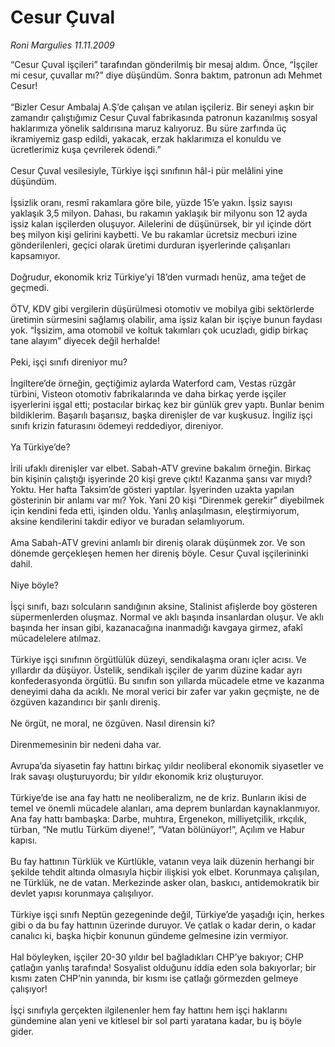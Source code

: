 # Cesur Çuval

*Roni Margulies 11.11.2009*

<div class="yazi">“Cesur Çuval işçileri” tarafından gönderilmiş bir mesaj aldım. Önce, “İşçiler mi cesur, çuvallar mı?” diye düşündüm. Sonra baktım, patronun adı Mehmet Cesur! <br/><br/>“Bizler Cesur Ambalaj A.Ş’de çalışan ve atılan işçileriz. Bir seneyi aşkın bir zamandır çalıştığımız Cesur Çuval fabrikasında patronun kazanılmış sosyal haklarımıza yönelik saldırısına maruz kalıyoruz. Bu süre zarfında üç ikramiyemiz gasp edildi, yakacak, erzak haklarımıza el konuldu ve ücretlerimiz kuşa çevrilerek ödendi.” <br/><br/>Cesur Çuval vesilesiyle, Türkiye işçi sınıfının hâl-i pür melâlini yine düşündüm. <br/><br/>İşsizlik oranı, resmî rakamlara göre bile, yüzde 15’e yakın. İşsiz sayısı yaklaşık 3,5 milyon. Dahası, bu rakamın yaklaşık bir milyonu son 12 ayda işsiz kalan işçilerden oluşuyor. Ailelerini de düşünürsek, bir yıl içinde dört beş milyon kişi gelirini kaybetti. Ve bu rakamlar ücretsiz mecburi izine gönderilenleri, geçici olarak üretimi durduran işyerlerinde çalışanları kapsamıyor. <br/><br/>Doğrudur, ekonomik kriz Türkiye’yi 18’den vurmadı henüz, ama teğet de geçmedi. <br/><br/>ÖTV, KDV gibi vergilerin düşürülmesi otomotiv ve mobilya gibi sektörlerde üretimin sürmesini sağlamış olabilir, ama işsiz kalan bir işçiye bunun faydası yok. “İşsizim, ama otomobil ve koltuk takımları çok ucuzladı, gidip birkaç tane alayım” diyecek değil herhalde! <br/><br/>Peki, işçi sınıfı direniyor mu? <br/><br/>İngiltere’de örneğin, geçtiğimiz aylarda Waterford cam, Vestas rüzgâr türbini, Visteon otomotiv fabrikalarında ve daha birkaç yerde işçiler işyerlerini işgal etti; postacılar birkaç kez bir günlük grev yaptı. Bunlar benim bildiklerim. Başarılı başarısız, başka direnişler de var kuşkusuz. İngiliz işçi sınıfı krizin faturasını ödemeyi reddediyor, direniyor. <br/><br/>Ya Türkiye’de? <br/><br/>İrili ufaklı direnişler var elbet. Sabah-ATV grevine bakalım örneğin. Birkaç bin kişinin çalıştığı işyerinde 20 kişi greve çıktı! Kazanma şansı var mıydı? Yoktu. Her hafta Taksim’de gösteri yaptılar. İşyerinden uzakta yapılan gösterinin bir anlamı var mı? Yok. Yani 20 kişi “Direnmek gerekir” diyebilmek için kendini feda etti, işinden oldu. Yanlış anlaşılmasın, eleştirmiyorum, aksine kendilerini takdir ediyor ve buradan selamlıyorum. <br/><br/>Ama Sabah-ATV grevini anlamlı bir direniş olarak düşünmek zor. Ve son dönemde gerçekleşen hemen her direniş böyle. Cesur Çuval işçilerininki dahil. <br/><br/>Niye böyle? <br/><br/>İşçi sınıfı, bazı solcuların sandığının aksine, Stalinist afişlerde boy gösteren süpermenlerden oluşmaz. Normal ve aklı başında insanlardan oluşur. Ve aklı başında her insan gibi, kazanacağına inanmadığı kavgaya girmez, afakî mücadelelere atılmaz. <br/><br/>Türkiye işçi sınıfının örgütlülük düzeyi, sendikalaşma oranı içler acısı. Ve yıllardır da düşüyor. Üstelik, sendikalı işçiler de yarım düzine kadar ayrı konfederasyonda örgütlü. Bu sınıfın son yıllarda mücadele etme ve kazanma deneyimi daha da acıklı. Ne moral verici bir zafer var yakın geçmişte, ne de özgüven kazandırıcı bir şanlı direniş. <br/><br/>Ne örgüt, ne moral, ne özgüven. Nasıl dirensin ki? <br/><br/>Direnmemesinin bir nedeni daha var. <br/><br/>Avrupa’da siyasetin fay hattını birkaç yıldır neoliberal ekonomik siyasetler ve Irak savaşı oluşturuyordu; bir yıldır ekonomik kriz oluşturuyor. <br/><br/>Türkiye’de ise ana fay hattı ne neoliberalizm, ne de kriz. Bunların ikisi de temel ve önemli mücadele alanları, ama deprem bunlardan kaynaklanmıyor. Ana fay hattı bambaşka: Darbe, muhtıra, Ergenekon, milliyetçilik, ırkçılık, türban, “Ne mutlu Türküm diyene!”, “Vatan bölünüyor!”, Açılım ve Habur kapısı. <br/><br/>Bu fay hattının Türklük ve Kürtlükle, vatanın veya laik düzenin herhangi bir şekilde tehdit altında olmasıyla hiçbir ilişkisi yok elbet. Korunmaya çalışılan, ne Türklük, ne de vatan. Merkezinde asker olan, baskıcı, antidemokratik bir devlet yapısı korunmaya çalışılıyor. <br/><br/>Türkiye işçi sınıfı Neptün gezegeninde değil, Türkiye’de yaşadığı için, herkes gibi o da bu fay hattının üzerinde duruyor. Ve çatlak o kadar derin, o kadar canalıcı ki, başka hiçbir konunun gündeme gelmesine izin vermiyor. <br/><br/>Hal böyleyken, işçiler 20-30 yıldır bel bağladıkları CHP’ye bakıyor; CHP çatlağın yanlış tarafında! Sosyalist olduğunu iddia eden sola bakıyorlar; bir kısmı zaten CHP’nin yanında, bir kısmı ise çatlağı görmezden gelmeye çalışıyor! <br/><br/>İşçi sınıfıyla gerçekten ilgilenenler hem fay hattını hem işçi haklarını gündemine alan yeni ve kitlesel bir sol parti yaratana kadar, bu iş böyle gider.
              </div>

